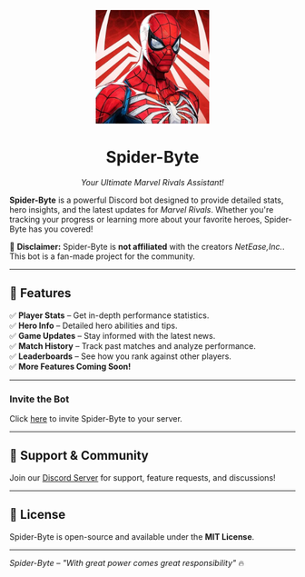 <p align="center">
  <a href="https://discord.com/oauth2/authorize?client_id=1337677960546881587&permissions=563224831642688&integration_type=0&scope=bot"><img src="assets/logo.jpg" alt="Spider-Byte Logo" width="200"></a>
</p>

<h1 align="center">Spider-Byte</h1>

<p align="center">
  <i>Your Ultimate Marvel Rivals Assistant!</i>
</p>

**Spider-Byte** is a powerful Discord bot designed to provide detailed stats, hero insights, and the latest updates for _Marvel Rivals_. Whether you're tracking your progress or learning more about your favorite heroes, Spider-Byte has you covered!

🚨 **Disclaimer:** Spider-Byte is **not affiliated** with the creators _NetEase,Inc._. This bot is a fan-made project for the community.

---

## 📌 Features

✅ **Player Stats** – Get in-depth performance statistics.  
✅ **Hero Info** – Detailed hero abilities and tips.  
✅ **Game Updates** – Stay informed with the latest news.  
✅ **Match History** – Track past matches and analyze performance.  
✅ **Leaderboards** – See how you rank against other players.  
✅ **More Features Coming Soon!**

---

### **Invite the Bot**

Click [here](https://discord.com/oauth2/authorize?client_id=1337677960546881587&permissions=563224831642688&integration_type=0&scope=bot) to invite Spider-Byte to your server.

---

## 📢 Support & Community

Join our [Discord Server](https://discord.gg/AcruVkyYHm) for support, feature requests, and discussions!

---

## 📜 License

Spider-Byte is open-source and available under the **MIT License**.

---

_Spider-Byte – "With great power comes great responsibility"_ 🔥
